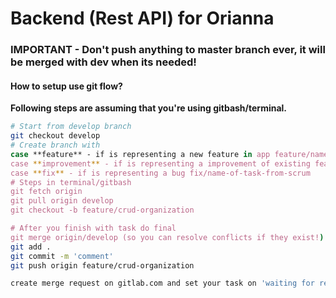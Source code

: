 # Backend (Rest API) for Orianna


### IMPORTANT - Don't push anything to master branch ever, it will be merged with dev when its needed!

#### How to setup use git flow?

**Following steps are assuming that you're using gitbash/terminal.**

```bash
# Start from develop branch
git checkout develop
# Create branch with
case **feature** - if is representing a new feature in app feature/name-of-task-from-scrum
case **improvement** - if is representing a improvement of existing feature improvement/name-of-task-from-scrum
case **fix** - if is representing a bug fix/name-of-task-from-scrum
# Steps in terminal/gitbash
git fetch origin
git pull origin develop
git checkout -b feature/crud-organization

# After you finish with task do final
git merge origin/develop (so you can resolve conflicts if they exist!)
git add .
git commit -m 'comment'
git push origin feature/crud-organization

create merge request on gitlab.com and set your task on 'waiting for review'